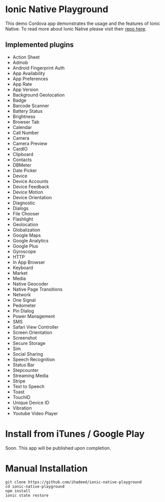 # Ionic Native Playground
This demo Cordova app demonstrates the usage and the features of Ionic Native. To read more about Ionic Native please visit their [repo here](https://github.com/driftyco/ionic-native). 

## Implemented plugins
- Action Sheet
- Admob
- Android Fingerprint Auth
- App Availability
- App Preferences
- App Rate
- App Version
- Background Geolocation
- Badge
- Barcode Scanner
- Battery Status
- Brightness
- Browser Tab
- Calendar
- Call Number
- Camera
- Camera Preview
- CardIO
- Clipboard
- Contacts
- DBMeter
- Date Picker
- Device
- Device Accounts
- Device Feedback
- Device Motion
- Device Orientation
- Diagnostic
- Dialogs
- File Chooser
- Flashlight
- Geolocation
- Globalization
- Google Maps
- Google Analytics
- Google Plus
- Gyroscope
- HTTP
- In App Browser
- Keyboard
- Market
- Media
- Native Geocoder
- Native Page Transitions
- Network
- One Signal
- Pedometer
- Pin Dialog
- Power Management
- SMS
- Safari View Controller
- Screen Orientation
- Screenshot
- Secure Storage
- Sim
- Social Sharing
- Speech Recognition
- Status Bar
- Stepcounter
- Streaming Media
- Stripe
- Text to Speech
- Toast
- TouchID
- Unique Device ID
- Vibration
- Youtube Video Player

# Install from iTunes / Google Play
Soon.
This app will be published upon completion.

# Manual Installation
```shell
git clone https://github.com/ihadeed/ionic-native-playground
cd ionic-native-playground
npm install
ionic state restore
```

